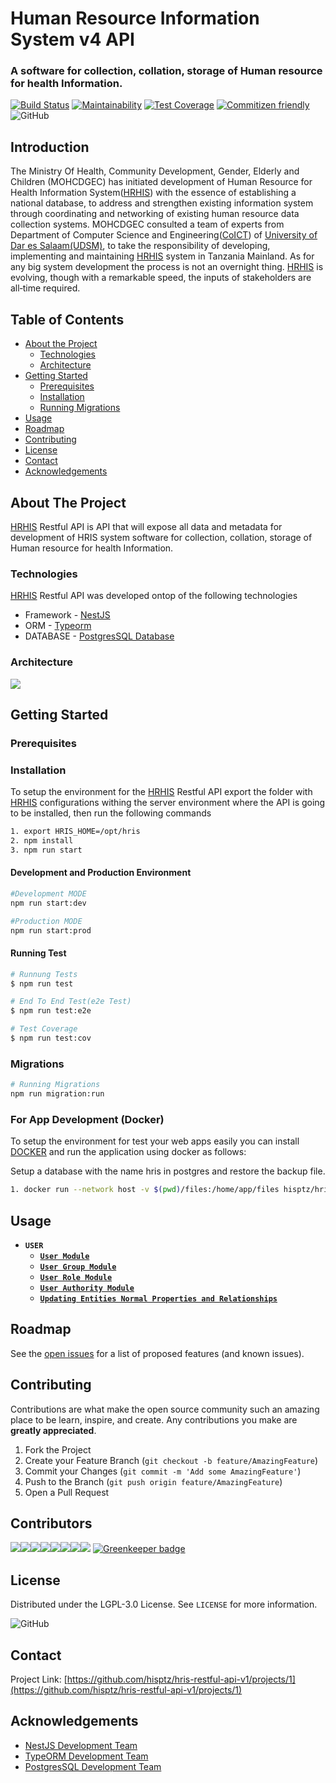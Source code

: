 # Human Resource Information System v4 API

### A software for collection, collation, storage of Human resource for health Information.

[![Build Status](https://travis-ci.org/hisptz/hris-restful-api-v1.svg?branch=master)](https://travis-ci.org/hisptz/hris-restful-api-v1)
[![Maintainability](https://api.codeclimate.com/v1/badges/101c3629392ed954289e/maintainability)](https://codeclimate.com/github/hisptz/hris-core/maintainability)
[![Test Coverage](https://api.codeclimate.com/v1/badges/101c3629392ed954289e/test_coverage)](https://codeclimate.com/github/hisptz/hris-core/test_coverage)
[![Commitizen friendly](https://img.shields.io/badge/commitizen-friendly-brightgreen.svg)](http://commitizen.github.io/cz-cli/)
![GitHub](https://img.shields.io/github/license/hisptz/hris-restful-api-v1?color=%234CB80A&label=licence&logoColor=%23ffffff)

## Introduction

The Ministry Of Health, Community Development, Gender, Elderly and Children (MOHCDGEC) has initiated development of Human Resource for Health Information System([HRHIS](http://hrhis.moh.go.tz/login)) with the essence of establishing a national database, to address and strengthen existing information system through coordinating and networking of existing human resource data collection systems. MOHCDGEC consulted a team of experts from Department of Computer Science and Engineering([CoICT](https://www.coict.udsm.ac.tz/)) of [University of Dar es Salaam(UDSM)](https://www.udsm.ac.tz/), to take the responsibility of developing, implementing and maintaining [HRHIS](http://hrhis.moh.go.tz/login) system in Tanzania Mainland. As for any big system development the process is not an overnight thing. [HRHIS](http://hrhis.moh.go.tz/login) is evolving, though with a remarkable speed, the inputs of stakeholders are all‐time required.

## Table of Contents

- [About the Project](#about-the-project)
  - [Technologies](#built-with)
  - [Architecture](#architecture)
- [Getting Started](#getting-started)
  - [Prerequisites](#prerequisites)
  - [Installation](#installation)
  - [Running Migrations](#migrations)
- [Usage](#usage)
- [Roadmap](#roadmap)
- [Contributing](#contributing)
- [License](#license)
- [Contact](#contact)
- [Acknowledgements](#acknowledgements)

## About The Project

[HRHIS](http://hrhis.moh.go.tz/login) Restful API is API that will expose all data and metadata for development of HRIS system software for collection, collation, storage of Human resource for health Information.

### Technologies

[HRHIS](http://hrhis.moh.go.tz/login) Restful API was developed ontop of the following technologies

- Framework - [NestJS](https://nestjs.com/)
- ORM - [Typeorm](https://typeorm.io/#/)
- DATABASE - [PostgresSQL Database](https://www.postgresql.org/)

### Architecture

![](https://lh3.googleusercontent.com/vP2vpXmIm_KknRIiEDrsluLPkEeJbERqKrAgI-KIcx2l2eI2bwRrt-wgbidC9CRPWdu9MSQTbxipBqjLq_o4LNcowjKHXwVFgTcBg4jkSzXmdo_Y1r99Tg51FfcaJzYfm_3e-c1i1RcEsP0GnMCdfApcTvPoY1P1v5sS3E1BzuHotJRsz_1yNn2uE9yc9mclfluAcQutz3UkqDWlBUWY4dqFee684-2tg6xxu8yPuYBzADGcf2br-2yoWNUfeXjCOC-aB9Ry8NxKukuOl2bZS8xo0m49L28a3FSC9NpnnT_aPh1SJkyjM-JkQTnQDJsNct0eHtzS8TKCwmBP39v5TjF17RodOsyOioJj2o9rBJJf-35E1j5z3UoxIED_g9qsQgVGlTA6MYl1tbvTQGqDHRGfhEE4WT6uv858QSAgL1M7V0Sqs_osx7u9RIYFeMmc-lcr-81u7j0gfzeNlRqpSoMF9E1bYV2GLV7zXfgSKsgONlhoLXuN-b_PxDTrww-V9NN0DyslWEOQEUcgIHRvfcrXXnTR30ih-r_E5zeHJMBUf5tee9wRiDWQ2cA84e4pJ30pYX9G12U58iGNaMX-zdokDoWku3LxiHMtxw8gUJUIOypyaNMzKjd0bg=w1853-h949)

## Getting Started

### Prerequisites

### Installation

To setup the environment for the [HRHIS](http://hrhis.moh.go.tz/login) Restful API export the folder with [HRHIS](http://hrhis.moh.go.tz/login) configurations withing the server environment where the API is going to be installed, then run the following commands

```bash
1. export HRIS_HOME=/opt/hris
2. npm install
3. npm run start
```

#### Development and Production Environment

```bash
#Development MODE
npm run start:dev

#Production MODE
npm run start:prod
```

#### Running Test

```bash
# Runnung Tests
$ npm run test

# End To End Test(e2e Test)
$ npm run test:e2e

# Test Coverage
$ npm run test:cov
```

### Migrations

```bash
# Running Migrations
npm run migration:run
```

### For App Development (Docker)

To setup the environment for test your web apps easily you can install [DOCKER](https://get.docker.com/) and run the application using docker as follows:

Setup a database with the name hris in postgres and restore the backup file.

```bash
1. docker run --network host -v $(pwd)/files:/home/app/files hisptz/hris-api:1.0.0 npm start
```

## Usage

- **`USER`**
  - [**`User Module`**](https://github.com/hisptz/hris-restful-api-v1/blob/master/documents/USERMODULE.md)
  - [**`User Group Module`**](https://github.com/hisptz/hris-restful-api-v1/blob/master/documents/USERGROUPMODULE.md)
  - [**`User Role Module`**](https://github.com/hisptz/hris-restful-api-v1/blob/master/documents/USERROLEMODULE.md)
  - [**`User Authority Module`**](https://github.com/hisptz/hris-restful-api-v1/blob/master/documents/USERAUTHORITYMODULE.md)
  - [**`Updating Entities Normal Properties and Relationships`**](https://github.com/hisptz/hris-restful-api-v1/blob/master/documents/UPDATEENTITYMODULE.md)

## Roadmap

See the [open issues](https://github.com/hisptz/hris-restful-api-v1/issues) for a list of proposed features (and known issues).

## Contributing

Contributions are what make the open source community such an amazing place to be learn, inspire, and create. Any contributions you make are **greatly appreciated**.

1. Fork the Project
2. Create your Feature Branch (`git checkout -b feature/AmazingFeature`)
3. Commit your Changes (`git commit -m 'Add some AmazingFeature'`)
4. Push to the Branch (`git push origin feature/AmazingFeature`)
5. Open a Pull Request

## Contributors

[![](https://sourcerer.io/fame/waltervfaustine/hisptz/hris-restful-api-v1/images/0)](https://sourcerer.io/fame/waltervfaustine/hisptz/hris-restful-api-v1/links/0)[![](https://sourcerer.io/fame/waltervfaustine/hisptz/hris-restful-api-v1/images/1)](https://sourcerer.io/fame/waltervfaustine/hisptz/hris-restful-api-v1/links/1)[![](https://sourcerer.io/fame/waltervfaustine/hisptz/hris-restful-api-v1/images/2)](https://sourcerer.io/fame/waltervfaustine/hisptz/hris-restful-api-v1/links/2)[![](https://sourcerer.io/fame/waltervfaustine/hisptz/hris-restful-api-v1/images/3)](https://sourcerer.io/fame/waltervfaustine/hisptz/hris-restful-api-v1/links/3)[![](https://sourcerer.io/fame/waltervfaustine/hisptz/hris-restful-api-v1/images/4)](https://sourcerer.io/fame/waltervfaustine/hisptz/hris-restful-api-v1/links/4)[![](https://sourcerer.io/fame/waltervfaustine/hisptz/hris-restful-api-v1/images/5)](https://sourcerer.io/fame/waltervfaustine/hisptz/hris-restful-api-v1/links/5)[![](https://sourcerer.io/fame/waltervfaustine/hisptz/hris-restful-api-v1/images/6)](https://sourcerer.io/fame/waltervfaustine/hisptz/hris-restful-api-v1/links/6)[![](https://sourcerer.io/fame/waltervfaustine/hisptz/hris-restful-api-v1/images/7)](https://sourcerer.io/fame/waltervfaustine/hisptz/hris-restful-api-v1/links/7) [![Greenkeeper badge](https://badges.greenkeeper.io/hisptz/hris-core.svg)](https://greenkeeper.io/)

## License

Distributed under the LGPL-3.0 License. See `LICENSE` for more information.

![GitHub](https://img.shields.io/github/license/hisptz/hris-restful-api-v1?style=for-the-badge)

## Contact

Project Link: [https://github.com/hisptz/hris-restful-api-v1/projects/1](https://github.com/hisptz/hris-restful-api-v1/projects/1)

## Acknowledgements

- [NestJS Development Team](https://nestjs.com/)
- [TypeORM Development Team](https://typeorm.io/#/)
- [PostgresSQL Development Team](https://www.postgresql.org/)
